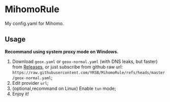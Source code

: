 # MihomoRule
My config.yaml for Mihomo.
## Usage
**Recommand using system proxy mode on Windows.**
1. Download `geox.yaml` or `geox-normal.yaml` (with DNS leaks, but faster) from [Releases](https://github.com/YRSB/MihomoRule/releases), or just subscribe from github raw url: `https://raw.githubusercontent.com/YRSB/MihomoRule/refs/heads/master/geox-normal.yaml`;
2. Edit provider `url`;
3. (optional,recommand on Linux) Enable `tun` mode;
4. Enjoy it!

